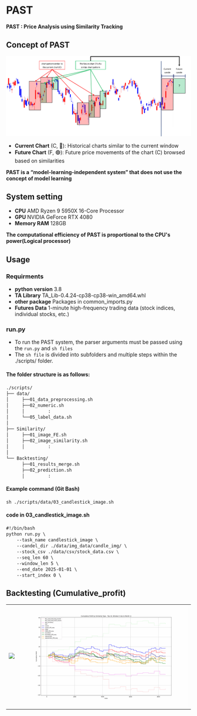 # PAST
**PAST : Price Analysis using Similarity Tracking**

## Concept of PAST
![Framework](./assets/concept_fig.png)
- **Current Chart** (C, 🔴): Historical charts similar to the current window
- **Future Chart** (F, 🟢): Future price movements of the chart (C) browsed based on similarities

**PAST is a “model-learning-independent system” that does not use the concept of model learning**

## System setting
- **CPU** AMD Ryzen 9 5950X 16-Core Processor
- **GPU** NVIDIA GeForce RTX 4080
- **Memory RAM** 128GB

**The computational efficiency of PAST is proportional to the CPU's power(Logical processor)**

## Usage
### Requirments
- **python version** 3.8 
- **TA Library** TA_Lib-0.4.24-cp38-cp38-win_amd64.whl
- **other package** Packages in common_imports.py
- **Futures Data** 1-minute high-frequency trading data (stock indices, individual stocks, etc.)

### run.py
- To run the PAST system, the parser arguments must be passed using the `run.py` and `sh files`
- The `sh file` is divided into subfolders and multiple steps within the ./scripts/ folder.

#### The folder structure is as follows:
```
./scripts/
├── data/
│     ├──01_data_preprocessing.sh
│     ├──02_numeric.sh
│     │         :
│     └──05_label_data.sh
│
├── Similarity/
│     ├──01_image_FE.sh
│     ├──02_image_similarity.sh
│     │         :
│
└── Backtesting/
      ├──01_results_merge.sh
      ├──02_prediction.sh
      │         :
```
#### Example command (Git Bash)
```
sh ./scripts/data/03_candlestick_image.sh
```
#### code in 03_candlestick_image.sh
```
#!/bin/bash
python run.py \
    --task_name candlestick_image \
    --candel_dir ./data/img_data/candle_img/ \
    --stock_csv ./data/csv/stock_data.csv \
    --seq_len 60 \
    --window_len 5 \
    --end_date 2025-01-01 \
    --start_index 0 \
```

## Backtesting (Cumulative_profit)
<div align="center">
    <table>
        <tr>
            <td><img src="./assets/final_output.gif" /></td>
            <td><img src="./assets/cum_result_sample.gif" /></td>
        </tr>
    </table>
</div>
